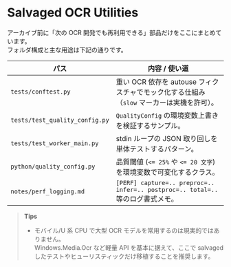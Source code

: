 # Salvaged OCR Utilities

アーカイブ前に「次の OCR 開発でも再利用できる」部品だけをここにまとめています。  
フォルダ構成と主な用途は下記の通りです。

| パス | 内容 / 使い道 |
|------|---------------|
| `tests/conftest.py` | 重い OCR 依存を autouse フィクスチャでモック化する仕組み（`slow` マーカーは実機を許可）。 |
| `tests/test_quality_config.py` | `QualityConfig` の環境変数上書きを検証するサンプル。 |
| `tests/test_worker_main.py` | stdin ループの JSON 取り回しを単体テストするパターン。 |
| `python/quality_config.py` | 品質閾値 (`<= 25%` や `<= 20 文字`) を環境変数で可変化するクラス。 |
| `notes/perf_logging.md` | `[PERF] capture=.. preproc=.. infer=.. postproc=.. total=..` 等のログ書式メモ。 |

> **Tips**
> - モバイル/U 系 CPU で大型 OCR モデルを常用するのは現実的ではありません。  
>   Windows.Media.Ocr など軽量 API を基本に据えて、ここで salvaged したテストやヒューリスティックだけ移植することを推奨します。
